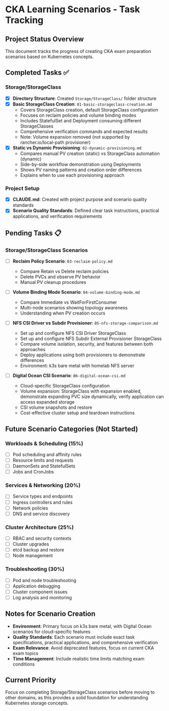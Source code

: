 # CKA Learning Scenarios - Task Tracking

## Project Status Overview
This document tracks the progress of creating CKA exam preparation scenarios based on Kubernetes concepts.

## Completed Tasks ✅

### Storage/StorageClass
- [x] **Directory Structure**: Created `Storage/StorageClass/` folder structure
- [x] **Basic StorageClass Creation**: `01-basic-storageclass-creation.md`
  - Covers StorageClass creation, default StorageClass configuration
  - Focuses on reclaim policies and volume binding modes
  - Includes StatefulSet and Deployment consuming different StorageClasses
  - Comprehensive verification commands and expected results
  - Note: Volume expansion removed (not supported by rancher.io/local-path provisioner)
- [x] **Static vs Dynamic Provisioning**: `02-dynamic-provisioning.md`
  - Compares manual PV creation (static) vs StorageClass automation (dynamic)
  - Side-by-side workflow demonstration using Deployments
  - Shows PV naming patterns and creation order differences
  - Explains when to use each provisioning approach

### Project Setup
- [x] **CLAUDE.md**: Created with project purpose and scenario quality standards
- [x] **Scenario Quality Standards**: Defined clear task instructions, practical applications, and verification requirements

## Pending Tasks 📋

### Storage/StorageClass Scenarios

- [ ] **Reclaim Policy Scenario**: `03-reclaim-policy.md`
  - Compare Retain vs Delete reclaim policies
  - Delete PVCs and observe PV behavior
  - Manual PV cleanup procedures

- [ ] **Volume Binding Mode Scenario**: `04-volume-binding-mode.md`
  - Compare Immediate vs WaitForFirstConsumer
  - Multi-node scenarios showing topology awareness
  - Understanding when PV creation occurs

- [ ] **NFS CSI Driver vs Subdir Provisioner**: `05-nfs-storage-comparison.md`
  - Set up and configure NFS CSI Driver StorageClass
  - Set up and configure NFS Subdir External Provisioner StorageClass
  - Compare volume isolation, security, and features between both approaches
  - Deploy applications using both provisioners to demonstrate differences
  - Environment: k3s bare metal with homelab NFS server

- [ ] **Digital Ocean CSI Scenario**: `06-digital-ocean-csi.md`
  - Cloud-specific StorageClass configuration
  - Volume expansion: StorageClass with expansion enabled, demonstrate expanding PVC size dynamically, verify application can access expanded storage
  - CSI volume snapshots and restore
  - Cost-effective cluster setup and teardown instructions

## Future Scenario Categories (Not Started)

### Workloads & Scheduling (15%)
- [ ] Pod scheduling and affinity rules
- [ ] Resource limits and requests
- [ ] DaemonSets and StatefulSets
- [ ] Jobs and CronJobs

### Services & Networking (20%)
- [ ] Service types and endpoints
- [ ] Ingress controllers and rules
- [ ] Network policies
- [ ] DNS and service discovery

### Cluster Architecture (25%)
- [ ] RBAC and security contexts
- [ ] Cluster upgrades
- [ ] etcd backup and restore
- [ ] Node management

### Troubleshooting (30%)
- [ ] Pod and node troubleshooting
- [ ] Application debugging
- [ ] Cluster component issues
- [ ] Log analysis and monitoring

## Notes for Scenario Creation
- **Environment**: Primary focus on k3s bare metal, with Digital Ocean scenarios for cloud-specific features
- **Quality Standards**: Each scenario must include exact task specifications, practical applications, and comprehensive verification
- **Exam Relevance**: Avoid deprecated features, focus on current CKA exam topics
- **Time Management**: Include realistic time limits matching exam conditions

## Current Priority
Focus on completing Storage/StorageClass scenarios before moving to other domains, as this provides a solid foundation for understanding Kubernetes storage concepts.